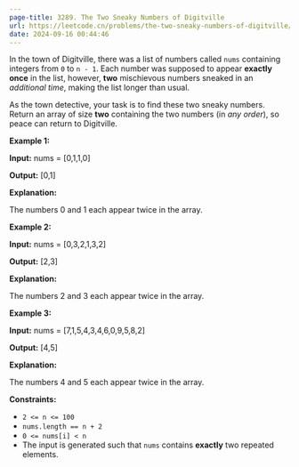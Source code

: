 ```yaml
---
page-title: 3289. The Two Sneaky Numbers of Digitville
url: https://leetcode.cn/problems/the-two-sneaky-numbers-of-digitville/description/
date: 2024-09-16 00:44:46
---
```

In the town of Digitville, there was a list of numbers called `nums` containing integers from `0` to `n - 1`. Each number was supposed to appear **exactly once** in the list, however, **two** mischievous numbers sneaked in an *additional time*, making the list longer than usual.

As the town detective, your task is to find these two sneaky numbers. Return an array of size **two** containing the two numbers (in *any order*), so peace can return to Digitville.

**Example 1:**

**Input:** nums = \[0,1,1,0\]

**Output:** \[0,1\]

**Explanation:**

The numbers 0 and 1 each appear twice in the array.

**Example 2:**

**Input:** nums = \[0,3,2,1,3,2\]

**Output:** \[2,3\]

**Explanation:**

The numbers 2 and 3 each appear twice in the array.

**Example 3:**

**Input:** nums = \[7,1,5,4,3,4,6,0,9,5,8,2\]

**Output:** \[4,5\]

**Explanation:**

The numbers 4 and 5 each appear twice in the array.

**Constraints:**

-   `2 <= n <= 100`
-   `nums.length == n + 2`
-   `0 <= nums[i] < n`
-   The input is generated such that `nums` contains **exactly** two repeated elements.